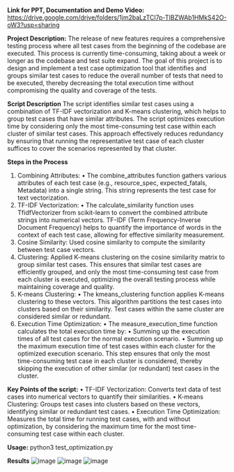 **Link for PPT, Documentation and Demo Video:** 
https://drive.google.com/drive/folders/1jm2baLzTCl7p-TIBZWAb1HMkS42O-oW3?usp=sharing

**Project Description:**
The release of new features requires a comprehensive testing process where all test cases from the beginning of the codebase are executed. This process is currently time-consuming, taking about a week or longer as the codebase and test suite expand. The goal of this project is to design and implement a test case optimization tool that identifies and groups similar test cases to reduce the overall number of tests that need to be executed, thereby decreasing the total execution time without compromising the quality and coverage of the tests.

**Script Description**
The script identifies similar test cases using a combination of TF-IDF vectorization and K-means clustering, which helps to group test cases that have similar attributes. The script optimizes execution time by considering only the most time-consuming test case within each cluster of similar test cases. This approach effectively reduces redundancy by ensuring that running the representative test case of each cluster suffices to cover the scenarios represented by that cluster.

**Steps in the Process**
1.	Combining Attributes:
•	The combine_attributes function gathers various attributes of each test case (e.g., resource_spec, expected_fatals, Metadata) into a single string. This string represents the test case for text vectorization.
2.	TF-IDF Vectorization:
•	The calculate_similarity function uses TfidfVectorizer from scikit-learn to convert the combined attribute strings into numerical vectors. TF-IDF (Term Frequency-Inverse Document Frequency) helps to quantify the importance of words in the context of each test case, allowing for effective similarity measurement.
3.	Cosine Similarity: Used cosine similarity to compute the similarity between test case vectors.
4.	Clustering: Applied K-means clustering on the cosine similarity matrix to group similar test cases.
This ensures that similar test cases are efficiently grouped, and only the most time-consuming test case from each cluster is executed, optimizing the overall testing process while maintaining coverage and quality.
5.	K-means Clustering:
•	The kmeans_clustering function applies K-means clustering to these vectors. This algorithm partitions the test cases into clusters based on their similarity. Test cases within the same cluster are considered similar or redundant.
6.	Execution Time Optimization:
•	The measure_execution_time function calculates the total execution time by:
•	Summing up the execution times of all test cases for the normal execution scenario.
•	Summing up the maximum execution time of test cases within each cluster for the optimized execution scenario. This step ensures that only the most time-consuming test case in each cluster is considered, thereby skipping the execution of other similar (or redundant) test cases in the cluster.

**Key Points of the script:**
•	TF-IDF Vectorization: Converts text data of test cases into numerical vectors to quantify their similarities.
•	K-means Clustering: Groups test cases into clusters based on these vectors, identifying similar or redundant test cases.
•	Execution Time Optimization: Measures the total time for running test cases, with and without optimization, by considering the maximum time for the most time-consuming test case within each cluster.

**Usage:**
python3 test_optimization.py

**Results**
![image](https://github.com/Usha1712/UHack_testcase_optimization_tool/assets/158131100/98efeb9b-75e8-425b-80e6-42e0412c52ce)
![image](https://github.com/Usha1712/UHack_testcase_optimization_tool/assets/158131100/02ac6986-a642-44b7-81d3-0f31b49e211e)
![image](https://github.com/Usha1712/UHack_testcase_optimization_tool/assets/158131100/895e6143-d182-4e4b-8945-9ee2d473f604)


